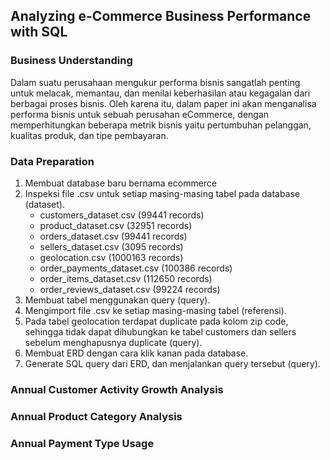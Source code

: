 ## Analyzing e-Commerce Business Performance with SQL

### Business Understanding

Dalam suatu perusahaan mengukur performa bisnis sangatlah penting untuk melacak, memantau, dan menilai keberhasilan atau kegagalan dari berbagai proses bisnis. Oleh karena itu, dalam paper ini akan menganalisa performa bisnis untuk sebuah perusahan eCommerce, dengan memperhitungkan beberapa metrik bisnis yaitu pertumbuhan pelanggan, kualitas produk, dan tipe pembayaran.

### Data Preparation

1. Membuat database baru bernama ecommerce
2. Inspeksi file .csv untuk setiap masing-masing tabel pada database (dataset).
    - customers_dataset.csv (99441 records)
    - product_dataset.csv (32951 records)
    - orders_dataset.csv (99441 records)
    - sellers_dataset.csv (3095 records)
    - geolocation.csv (1000163 records)
    - order_payments_dataset.csv (100386 records)
    - order_items_dataset.csv (112650 records)
    - order_reviews_dataset.csv (99224 records)
3. Membuat tabel menggunakan query (query).
4. Mengimport file .csv ke setiap masing-masing tabel (referensi).
5. Pada tabel geolocation terdapat duplicate pada kolom zip code, sehingga tidak dapat dihubungkan ke tabel
   customers dan sellers sebelum menghapusnya duplicate (query).
6. Membuat ERD dengan cara klik kanan pada database.
7. Generate SQL query dari ERD, dan menjalankan query tersebut (query).

### Annual Customer Activity Growth Analysis



### Annual Product Category Analysis



### Annual Payment Type Usage